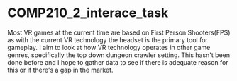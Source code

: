 # COMP210_2_interace_task

Most VR games at the current time are based on First Person Shooters(FPS) as with the current VR technology the headset is the primary
tool for gameplay. I aim to look at how VR technology operates in other game genres, specifically the top down dungeon crawler setting.
This hasn't been done before and I hope to gather data to see if there is adequate reason for this or if there's a gap in the market.
